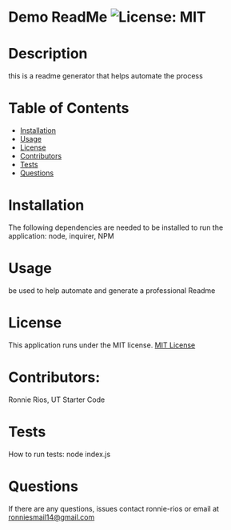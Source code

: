 # Demo ReadMe ![License: MIT](https://img.shields.io/badge/License-MIT-yellow.svg)
 
  # Description
  this is a readme generator that helps automate the process

  # Table of Contents
  * [Installation](#installation)
  * [Usage](#usage)
  * [License](#License)
  * [Contributors](#contributors)
  * [Tests](#tests)
  * [Questions](#questions)
  
  # Installation
  The following dependencies are needed to be installed to run the application: 
  node, inquirer, NPM
  # Usage
  be used to help automate and generate a professional Readme
  # License
  This application runs under the MIT license.
  [MIT License](https://opensource.org/licenses/MIT)
  # Contributors:
  Ronnie Rios, UT Starter Code
  # Tests
  How to run tests: node index.js
  # Questions
  If there are any questions, issues contact ronnie-rios or email at ronniesmail14@gmail.com
